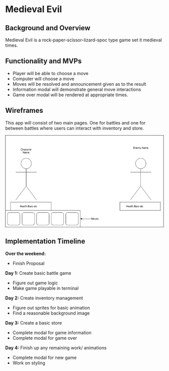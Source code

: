# Medieval Evil

## Background and Overview
Medieval Evil is a rock-paper-scissor-lizard-spoc type game set it medieval times.

## Functionality and MVPs
- Player will be able to choose a move
- Computer will choose a move
- Moves will be resolved and announcement given as to the result
- Information modal will demonstrate general move interactions
- Game over modal will be rendered at appropriate times.

## Wireframes
This app will consist of two main pages.  One for battles and one for between battles where users can interact with inventory and store.

![battle screen wireframe](https://github.com/JonHalloran/Browser-RPG/blob/master/assets/battle_screen.png "Battle Screen Wireframe")

## Implementation Timeline
**Over the weekend:**
- Finish Proposal

**Day 1:** Create basic battle game
- Figure out game logic
- Make game playable in terminal

**Day 2:** Create inventory management
- Figure out sprites for basic animation
- Find a reasonable background image


**Day 3:** Create a basic store
- Complete modal for game information
- Complete modal for game over

**Day 4:** Finish up any remaining work/ animations
- Complete modal for new game
- Work on styling


